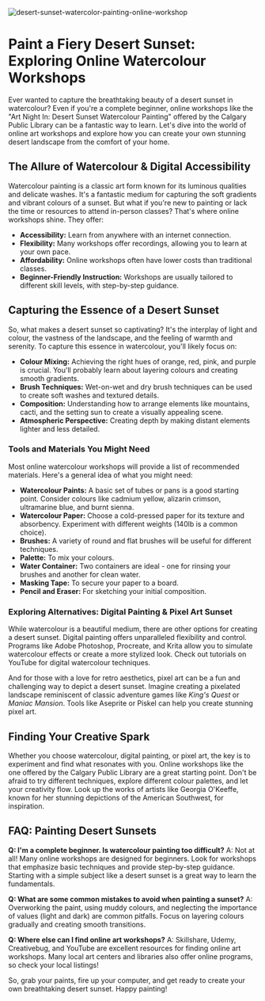 ![desert-sunset-watercolor-painting-online-workshop](https://images.pexels.com/photos/6146641/pexels-photo-6146641.jpeg?auto=compress&cs=tinysrgb&fit=crop&h=627&w=1200)

# Paint a Fiery Desert Sunset: Exploring Online Watercolour Workshops

Ever wanted to capture the breathtaking beauty of a desert sunset in watercolour? Even if you're a complete beginner, online workshops like the "Art Night In: Desert Sunset Watercolour Painting" offered by the Calgary Public Library can be a fantastic way to learn. Let's dive into the world of online art workshops and explore how you can create your own stunning desert landscape from the comfort of your home.

## The Allure of Watercolour & Digital Accessibility

Watercolour painting is a classic art form known for its luminous qualities and delicate washes. It's a fantastic medium for capturing the soft gradients and vibrant colours of a sunset. But what if you're new to painting or lack the time or resources to attend in-person classes? That's where online workshops shine. They offer:

*   **Accessibility:** Learn from anywhere with an internet connection.
*   **Flexibility:** Many workshops offer recordings, allowing you to learn at your own pace.
*   **Affordability:** Online workshops often have lower costs than traditional classes.
*   **Beginner-Friendly Instruction:** Workshops are usually tailored to different skill levels, with step-by-step guidance.

## Capturing the Essence of a Desert Sunset

So, what makes a desert sunset so captivating? It's the interplay of light and colour, the vastness of the landscape, and the feeling of warmth and serenity. To capture this essence in watercolour, you'll likely focus on:

*   **Colour Mixing:** Achieving the right hues of orange, red, pink, and purple is crucial. You'll probably learn about layering colours and creating smooth gradients.
*   **Brush Techniques:** Wet-on-wet and dry brush techniques can be used to create soft washes and textured details.
*   **Composition:** Understanding how to arrange elements like mountains, cacti, and the setting sun to create a visually appealing scene.
*   **Atmospheric Perspective:** Creating depth by making distant elements lighter and less detailed.

### Tools and Materials You Might Need

Most online watercolour workshops will provide a list of recommended materials. Here's a general idea of what you might need:

*   **Watercolour Paints:** A basic set of tubes or pans is a good starting point. Consider colours like cadmium yellow, alizarin crimson, ultramarine blue, and burnt sienna.
*   **Watercolour Paper:** Choose a cold-pressed paper for its texture and absorbency. Experiment with different weights (140lb is a common choice).
*   **Brushes:** A variety of round and flat brushes will be useful for different techniques.
*   **Palette:** To mix your colours.
*   **Water Container:** Two containers are ideal - one for rinsing your brushes and another for clean water.
*   **Masking Tape:** To secure your paper to a board.
*   **Pencil and Eraser:** For sketching your initial composition.

### Exploring Alternatives: Digital Painting & Pixel Art Sunset

While watercolour is a beautiful medium, there are other options for creating a desert sunset. Digital painting offers unparalleled flexibility and control. Programs like Adobe Photoshop, Procreate, and Krita allow you to simulate watercolour effects or create a more stylized look. Check out tutorials on YouTube for digital watercolour techniques.

And for those with a love for retro aesthetics, pixel art can be a fun and challenging way to depict a desert sunset. Imagine creating a pixelated landscape reminiscent of classic adventure games like *King's Quest* or *Maniac Mansion*. Tools like Aseprite or Piskel can help you create stunning pixel art.

## Finding Your Creative Spark

Whether you choose watercolour, digital painting, or pixel art, the key is to experiment and find what resonates with you. Online workshops like the one offered by the Calgary Public Library are a great starting point. Don't be afraid to try different techniques, explore different colour palettes, and let your creativity flow. Look up the works of artists like Georgia O'Keeffe, known for her stunning depictions of the American Southwest, for inspiration.

## FAQ: Painting Desert Sunsets

**Q: I'm a complete beginner. Is watercolour painting too difficult?**
A: Not at all! Many online workshops are designed for beginners. Look for workshops that emphasize basic techniques and provide step-by-step guidance. Starting with a simple subject like a desert sunset is a great way to learn the fundamentals.

**Q: What are some common mistakes to avoid when painting a sunset?**
A: Overworking the paint, using muddy colours, and neglecting the importance of values (light and dark) are common pitfalls. Focus on layering colours gradually and creating smooth transitions.

**Q: Where else can I find online art workshops?**
A: Skillshare, Udemy, Creativebug, and YouTube are excellent resources for finding online art workshops. Many local art centers and libraries also offer online programs, so check your local listings!

So, grab your paints, fire up your computer, and get ready to create your own breathtaking desert sunset. Happy painting!
